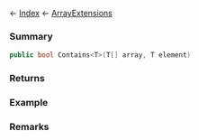 ← [Index](Api-Index) ← [ArrayExtensions](System.ArrayExtensions)

### Summary

```csharp
public bool Contains<T>(T[] array, T element)
```

### Returns

### Example

### Remarks


